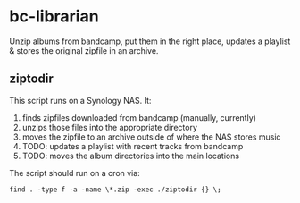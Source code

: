 # bc-librarian
Unzip albums from bandcamp, put them in the right place, updates a playlist & stores the original zipfile in an archive.

## ziptodir
This script runs on a Synology NAS. It:

 1. finds zipfiles downloaded from bandcamp (manually, currently)
 2. unzips those files into the appropriate directory
 3. moves the zipfile to an archive outside of where the NAS stores music
 4. TODO: updates a playlist with recent tracks from bandcamp
 5. TODO: moves the album directories into the main locations
 
The script should run on a cron via:

```
find . -type f -a -name \*.zip -exec ./ziptodir {} \;
```
